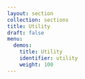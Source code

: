 ```yaml
---
layout: section
collection: sections
title: Utility
draft: false
menu:
  demos:
    title: Utility
    identifier: utility
    weight: 100
---
```

